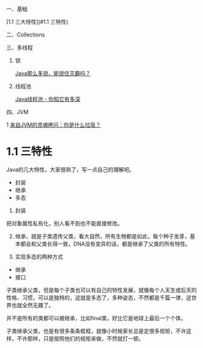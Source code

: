一、基础

[1.1 三大特性](#1.1 三特性)



二、Collections



三、多线程

1. 锁

   [Java那么多锁，能锁住灭霸吗？](https://juejin.im/post/5cf4d520f265da1b6a347ed1)

2. 线程池

   [Java线程池 - 你知它有多深](https://juejin.im/post/5cde2972f265da7e506593f3)

四、JVM

1 [来自JVM的灵魂拷问：你是什么垃圾？](https://juejin.im/post/5d25aa94f265da1b8f1aea57)



# 1.1 三特性

Java的几大特性，大家很熟了，写一点自己的理解吧。
    
- 封装
- 继承
- 多态
  
1. 封装

把对象属性私有化，别人看不到也不能直接修改。

2. 继承，就是子类遗传父类，看大自然，所有生物都是如此，每个种子发芽，基本都会和父类长得一致，DNA没有变异的话，都是继承了父类的所有特性。

3. 实现多态的两种方式
- 继承
- 接口

子类继承父类，但是每个子类也可以有自己的特性发展，就像每个人天生或后天的性格、习惯，可以是独特的，这就是多态了，多种姿态，不然都是千篇一律，这世界也就全然无趣了。

并不是所有的类都可以被继承，比如final类，好比它是地球上最后一个个体。

子类继承父类，也是有很多条条框框，就像小时候家长总是定很多规矩，不许这样，不许那样，只是按照他们的规矩来做，不然就打一顿。





